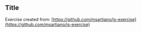## Title

Exercise created from: [https://github.com/msartiano/js-exercise](https://github.com/msartiano/js-exercise)
